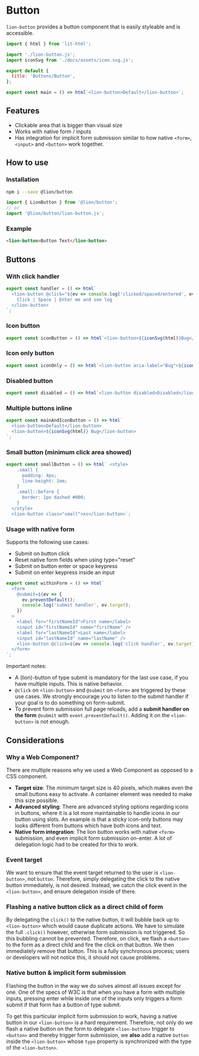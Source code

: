 [//]: # 'AUTO INSERT HEADER PREPUBLISH'

# Button

`lion-button` provides a button component that is easily styleable and is accessible.

```js script
import { html } from 'lit-html';

import './lion-button.js';
import iconSvg from './docs/assets/icon.svg.js';

export default {
  title: 'Buttons/Button',
};
```

```js preview-story
export const main = () => html`<lion-button>Default</lion-button>`;
```

## Features

- Clickable area that is bigger than visual size
- Works with native form / inputs
- Has integration for implicit form submission similar to how native `<form>`, `<input>` and `<button>` work together.

## How to use

### Installation

```bash
npm i --save @lion/button
```

```js
import { LionButton } from '@lion/button';
// or
import '@lion/button/lion-button.js';
```

### Example

```html
<lion-button>Button Text</lion-button>
```

## Buttons

### With click handler

```js preview-story
export const handler = () => html`
  <lion-button @click="${ev => console.log('clicked/spaced/entered', ev)}">
    Click | Space | Enter me and see log
  </lion-button>
`;
```

### Icon button

```js preview-story
export const iconButton = () => html`<lion-button>${iconSvg(html)}Bug</lion-button>`;
```

### Icon only button

```js preview-story
export const iconOnly = () => html`<lion-button aria-label="Bug">${iconSvg(html)}</lion-button>`;
```

### Disabled button

```js preview-story
export const disabled = () => html`<lion-button disabled>Disabled</lion-button>`;
```

### Multiple buttons inline

```js preview-story
export const mainAndIconButton = () => html`
  <lion-button>Default</lion-button>
  <lion-button>${iconSvg(html)} Bug</lion-button>
`;
```

### Small button (minimum click area showed)

```js preview-story
export const smallButton = () => html` <style>
    .small {
      padding: 4px;
      line-height: 1em;
    }
    .small::before {
      border: 1px dashed #000;
    }
  </style>
  <lion-button class="small">xs</lion-button>`;
```

### Usage with native form

Supports the following use cases:

- Submit on button click
- Reset native form fields when using type="reset"
- Submit on button enter or space keypress
- Submit on enter keypress inside an input

```js preview-story
export const withinForm = () => html`
  <form
    @submit=${ev => {
      ev.preventDefault();
      console.log('submit handler', ev.target);
    }}
  >
    <label for="firstNameId">First name</label>
    <input id="firstNameId" name="firstName" />
    <label for="lastNameId">Last name</label>
    <input id="lastNameId" name="lastName" />
    <lion-button @click=${ev => console.log('click handler', ev.target)}>Submit</lion-button>
  </form>
`;
```

Important notes:

- A (lion)-button of type submit is mandatory for the last use case, if you have multiple inputs. This is native behavior.
- `@click` on `<lion-button>` and `@submit` on `<form>` are triggered by these use cases. We strongly encourage you to listen to the submit handler if your goal is to do something on form-submit.
- To prevent form submission full page reloads, add a **submit handler on the form** `@submit` with `event.preventDefault()`. Adding it on the `<lion-button>` is not enough.

## Considerations

### Why a Web Component?

There are multiple reasons why we used a Web Component as opposed to a CSS component.

- **Target size**: The minimum target size is 40 pixels, which makes even the small buttons easy to activate. A container element was needed to make this size possible.
- **Advanced styling**: There are advanced styling options regarding icons in buttons, where it is a lot more maintainable to handle icons in our button using slots. An example is that a sticky icon-only buttons may looks different from buttons which have both icons and text.
- **Native form integration**: The lion button works with native `<form>` submission, and even implicit form submission on-enter. A lot of delegation logic had to be created for this to work.

### Event target

We want to ensure that the event target returned to the user is `<lion-button>`, not `button`. Therefore, simply delegating the click to the native button immediately, is not desired. Instead, we catch the click event in the `<lion-button>`, and ensure delegation inside of there.

### Flashing a native button click as a direct child of form

By delegating the `click()` to the native button, it will bubble back up to `<lion-button>` which would cause duplicate actions. We have to simulate the full `.click()` however, otherwise form submission is not triggered. So this bubbling cannot be prevented.
Therefore, on click, we flash a `<button>` to the form as a direct child and fire the click on that button. We then immediately remove that button. This is a fully synchronous process; users or developers will not notice this, it should not cause problems.

### Native button & implicit form submission

Flashing the button in the way we do solves almost all issues except for one.
One of the specs of W3C is that when you have a form with multiple inputs,
pressing enter while inside one of the inputs only triggers a form submit if that form has a button of type submit.

To get this particular implicit form submission to work, having a native button in our `<lion-button>` is a hard requirement.
Therefore, not only do we flash a native button on the form to delegate `<lion-button>` trigger to `<button>`
and thereby trigger form submission, we **also** add a native `button` inside the `<lion-button>`
whose `type` property is synchronized with the type of the `<lion-button>`.
